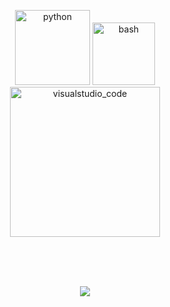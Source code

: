 
<p align="center">

<img src="https://github.com/odilov-a/odilov-a/blob/master/assets/icons/python.png" alt="python" width="120" hight="50">
<img src="https://github.com/odilov-a/odilov-a/blob/master/assets/icons/bash.png" alt="bash" width="100" hight="50">
</br>
<img src="https://github.com/odilov-a/odilov-a/blob/master/assets/icons/visualstudio_code.png" alt="visualstudio_code" width="240" hight="50">
</br>
</p>
</br>
</br>
</br>

<p align="center" >  
  <a href="https://github.com/anuraghazra/github-readme-stats"> 
  <img  src="https://github-readme-stats.vercel.app/api?username=odilov-a&&show_icons=true&theme=radical"/>
  </a>
</p>
